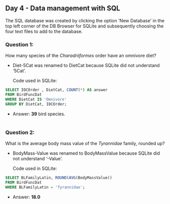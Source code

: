 ## Day 4 - Data management with SQL

The SQL database was created by clicking the option 'New Database' in the top left corner 
of the DB Browser for SQLite and subsequently choosing the four text files to add to the 
database.

### Question 1: 
How many species of the _Charadriiformes_ order have an omnivore diet?

-	Diet-5Cat was renamed to DietCat because SQLite did not understand ‘5Cat’.

    Code used in SQLite:

```sql
SELECT IOCOrder , DietCat, COUNT(*) AS answer
FROM BirdFuncDat
WHERE DietCat IS 'Omnivore'
GROUP BY DietCat, IOCOrder;
``` 

- Answer: **39** bird species. </br></br>

### Question 2:
What is the average body mass value of the _Tyrannidae_ family, rounded up?

-	BodyMass-Value was renamed to BodyMassValue because SQLite did not understand ‘-Value’.

    Code used in SQLite:

```sql
SELECT BLFamilyLatin, ROUND(AVG(BodyMassValue))
FROM BirdFuncDat
WHERE BLFamilyLatin = 'Tyrannidae';
``` 

- Answer: **18.0**

